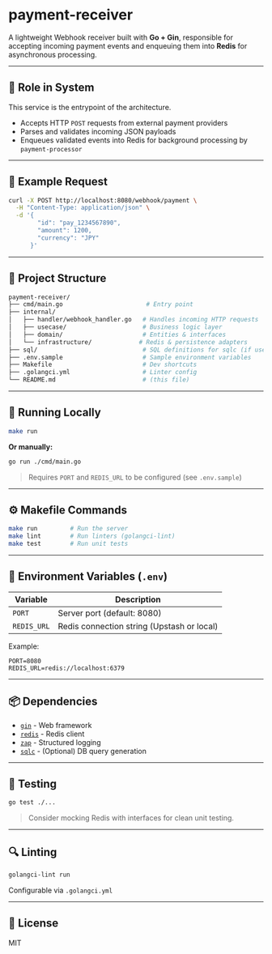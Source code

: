 # payment-receiver

A lightweight Webhook receiver built with **Go + Gin**, responsible for accepting incoming payment events and enqueuing them into **Redis** for asynchronous processing.

---

## 📌 Role in System

This service is the entrypoint of the architecture.
- Accepts HTTP `POST` requests from external payment providers
- Parses and validates incoming JSON payloads
- Enqueues validated events into Redis for background processing by `payment-processor`

---

## 🧪 Example Request

```bash
curl -X POST http://localhost:8080/webhook/payment \
  -H "Content-Type: application/json" \
  -d '{
        "id": "pay_1234567890",
        "amount": 1200,
        "currency": "JPY"
      }'
```

---

## 🧱 Project Structure

```bash
payment-receiver/
├── cmd/main.go                       # Entry point
├── internal/
│   ├── handler/webhook_handler.go   # Handles incoming HTTP requests
│   ├── usecase/                     # Business logic layer
│   ├── domain/                      # Entities & interfaces
│   └── infrastructure/             # Redis & persistence adapters
├── sql/                             # SQL definitions for sqlc (if used)
├── .env.sample                      # Sample environment variables
├── Makefile                         # Dev shortcuts
├── .golangci.yml                    # Linter config
└── README.md                        # (this file)
```

---

## 🚀 Running Locally

```bash
make run
```

**Or manually:**
```bash
go run ./cmd/main.go
```

> Requires `PORT` and `REDIS_URL` to be configured (see `.env.sample`)

---

## ⚙️ Makefile Commands

```bash
make run         # Run the server
make lint        # Run linters (golangci-lint)
make test        # Run unit tests
```

---

## 🔧 Environment Variables (`.env`)

| Variable     | Description                       |
|--------------|------------------------------------|
| `PORT`       | Server port (default: 8080)         |
| `REDIS_URL`  | Redis connection string (Upstash or local) |

Example:
```env
PORT=8080
REDIS_URL=redis://localhost:6379
```

---

## 📦 Dependencies

- [`gin`](https://github.com/gin-gonic/gin) - Web framework
- [`redis`](https://pkg.go.dev/github.com/redis/go-redis/v9) - Redis client
- [`zap`](https://github.com/uber-go/zap) - Structured logging
- [`sqlc`](https://sqlc.dev/) - (Optional) DB query generation

---

## 🧪 Testing

```bash
go test ./...
```

> Consider mocking Redis with interfaces for clean unit testing.

---

## 🔍 Linting

```bash
golangci-lint run
```

Configurable via `.golangci.yml`

---

## 📄 License

MIT